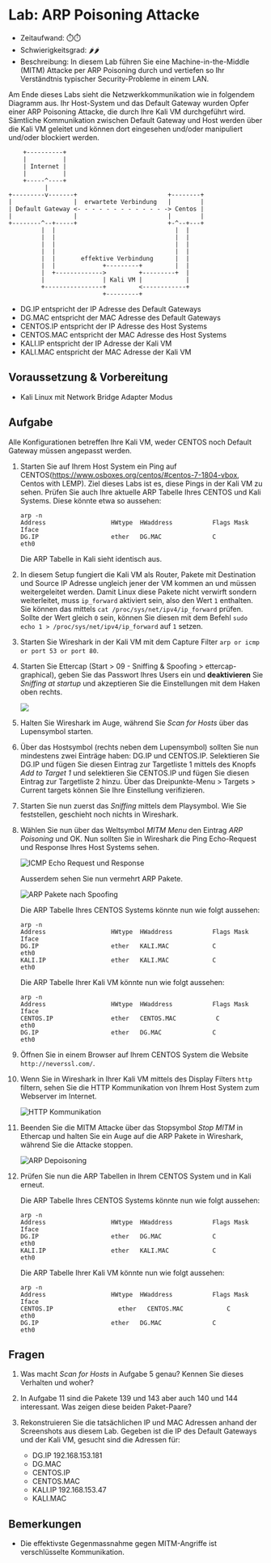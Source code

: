 # Lab: ARP Poisoning Attacke

-   Zeitaufwand:        ⏱️⏱️
-   Schwierigkeitsgrad: 🌶️🌶️
-   Beschreibung: In diesem Lab führen Sie eine Machine-in-the-Middle (MITM) Attacke per ARP Poisoning durch und vertiefen so Ihr Verständtnis typischer Security-Probleme in einem LAN.

Am Ende dieses Labs sieht die Netzwerkkommunikation wie in folgendem Diagramm aus. Ihr Host-System und das Default Gateway wurden Opfer einer ARP Poisoning Attacke, die durch Ihre Kali VM durchgeführt wird. Sämtliche Kommunikation zwischen Default Gateway und Host werden über die Kali VM geleitet und können dort eingesehen und/oder manipuliert und/oder blockiert werden.

        +----------+
        |          |
        | Internet |
        |          |
        +-----^----+
              |
    +---------v-------+                         +--------+
    |                 |  erwartete Verbindung   |        |
    | Default Gateway <- - - - - - - - - - - - -> Centos |
    |                 |                         |        |
    +--------^--+-----+                         +-^--+---+
             |  |                                 |  |
             |  |                                 |  |
             |  |                                 |  |
             |  |                                 |  |
             |  |       effektive Verbindung      |  |
             |  |             +---------+         |  |
             |  +------------->         +---------+  |
             |                | Kali VM |            |
             +----------------+         <------------+
                              +---------+

-   DG.IP      entspricht der IP  Adresse des Default Gateways
-   DG.MAC     entspricht der MAC Adresse des Default Gateways
-   CENTOS.IP  entspricht der IP  Adresse des Host Systems
-   CENTOS.MAC entspricht der MAC Adresse des Host Systems
-   KALI.IP  entspricht der IP  Adresse der Kali VM
-   KALI.MAC entspricht der MAC Adresse der Kali VM

## Voraussetzung & Vorbereitung

-   Kali Linux mit Network Bridge Adapter Modus

## Aufgabe

Alle Konfigurationen betreffen Ihre Kali VM, weder CENTOS noch Default Gateway müssen angepasst werden.

1.  Starten Sie auf Ihrem Host System ein Ping auf CENTOS(https://www.osboxes.org/centos/#centos-7-1804-vbox, Centos with LEMP). Ziel dieses Labs ist es, diese Pings in der Kali VM zu sehen. Prüfen Sie auch Ihre aktuelle ARP Tabelle Ihres CENTOS und Kali Systems. Diese könnte etwa so aussehen:

        arp -n
        Address                  HWtype  HWaddress           Flags Mask            Iface
        DG.IP                    ether   DG.MAC              C                     eth0

    Die ARP Tabelle in Kali sieht identisch aus.

2.  In diesem Setup fungiert die Kali VM als Router, Pakete mit Destination und Source IP Adresse ungleich jener der VM kommen an und müssen weitergeleitet werden. Damit Linux diese Pakete nicht verwirft sondern weiterleitet, muss `ip_forward` aktiviert sein, also den Wert `1` enthalten. Sie können das mittels `cat /proc/sys/net/ipv4/ip_forward` prüfen. Sollte der Wert gleich `0` sein, können Sie diesen mit dem Befehl `sudo echo 1 > /proc/sys/net/ipv4/ip_forward` auf `1` setzen.

3.  Starten Sie Wireshark in der Kali VM mit dem Capture Filter `arp or icmp or port 53 or port 80`.

4.  Starten Sie Ettercap (Start > 09 - Sniffing & Spoofing > ettercap-graphical), geben Sie das Passwort Ihres Users ein und **deaktivieren** Sie _Sniffing at startup_ und akzeptieren Sie die Einstellungen mit dem Haken oben rechts.

    ![](img/ettercap-startup.png)

5.  Halten Sie Wireshark im Auge, während Sie _Scan for Hosts_ über das Lupensymbol starten.

6.  Über das Hostsymbol (rechts neben dem Lupensymbol) sollten Sie nun mindestens zwei Einträge haben: DG.IP und CENTOS.IP. Selektieren Sie DG.IP und fügen Sie diesen Eintrag zur Targetliste 1 mittels des Knopfs _Add to Target 1_ und selektieren Sie CENTOS.IP und fügen Sie diesen Eintrag zur Targetliste 2 hinzu. Über das Dreipunkte-Menu > Targets > Current targets können Sie Ihre Einstellung verifizieren.

7.  Starten Sie nun zuerst das _Sniffing_ mittels dem Playsymbol. Wie Sie feststellen, geschieht noch nichts in Wireshark.

8.  Wählen Sie nun über das Weltsymbol _MITM Menu_ den Eintrag _ARP Poisoning_ und OK. Nun sollten Sie in Wireshark die Ping Echo-Request und Response Ihres Host Systems sehen.

    ![ICMP Echo Request und Response](img/icmp-messages.png)

    Ausserdem sehen Sie nun vermehrt ARP Pakete.

    ![ARP Pakete nach Spoofing](img/arp-spoofing.png)

    Die ARP Tabelle Ihres CENTOS Systems könnte nun wie folgt aussehen:

        arp -n
        Address                  HWtype  HWaddress           Flags Mask            Iface
        DG.IP                    ether   KALI.MAC            C                     eth0
        KALI.IP                  ether   KALI.MAC            C                     eth0

    Die ARP Tabelle Ihrer Kali VM könnte nun wie folgt aussehen:

        arp -n
        Address                  HWtype  HWaddress           Flags Mask            Iface
        CENTOS.IP                ether   CENTOS.MAC           C                     eth0
        DG.IP                    ether   DG.MAC              C                     eth0

9.  Öffnen Sie in einem Browser auf Ihrem CENTOS System die Website `http://neverssl.com/`.

10. Wenn Sie in Wireshark in Ihrer Kali VM mittels des Display Filters `http` filtern, sehen Sie die HTTP Kommunikation von Ihrem Host System zum Webserver im Internet.

    ![HTTP Kommunikation](img/http-communication.png)

11. Beenden Sie die MITM Attacke über das Stopsymbol _Stop MITM_ in Ethercap und halten Sie ein Auge auf die ARP Pakete in Wireshark, während Sie die Attacke stoppen.

    ![ARP Depoisoning](img/arp-depoisoning.png)

12. Prüfen Sie nun die ARP Tabellen in Ihrem CENTOS System und in Kali erneut.

    Die ARP Tabelle Ihres CENTOS Systems könnte nun wie folgt aussehen:

        arp -n
        Address                  HWtype  HWaddress           Flags Mask            Iface
        DG.IP                    ether   DG.MAC              C                     eth0
        KALI.IP                  ether   KALI.MAC            C                     eth0

    Die ARP Tabelle Ihrer Kali VM könnte nun wie folgt aussehen:

        arp -n
        Address                  HWtype  HWaddress           Flags Mask            Iface
        CENTOS.IP                  ether   CENTOS.MAC            C                     eth0
        DG.IP                    ether   DG.MAC              C                     eth0

## Fragen


1.  Was macht _Scan for Hosts_ in Aufgabe 5 genau? Kennen Sie dieses Verhalten und woher?

2.  In Aufgabe 11 sind die Pakete 139 und 143 aber auch 140 und 144 interessant. Was zeigen diese beiden Paket-Paare?

3.  Rekonstruieren Sie die tatsächlichen IP und MAC Adressen anhand der Screenshots aus diesem Lab. Gegeben ist die IP des Default Gateways und der Kali VM, gesucht sind die Adressen für:
    -   DG.IP    192.168.153.181
    -   DG.MAC   
    -   CENTOS.IP  
    -   CENTOS.MAC
    -   KALI.IP  192.168.153.47
    -   KALI.MAC

## Bemerkungen

-   Die effektivste Gegenmassnahme gegen MITM-Angriffe ist verschlüsselte Kommunikation.
